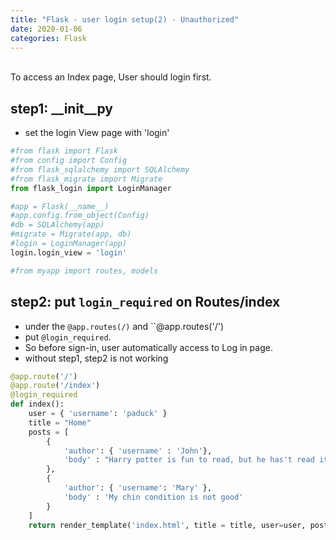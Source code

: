 ```yaml
---
title: "Flask - user login setup(2) - Unauthorized"
date: 2020-01-06
categories: Flask
---
```


<br>
To access an Index page, User should login first.

<br>

## step1: __init__py
- set the login View page with 'login'

```Python
#from flask import Flask
#from config import Config
#from flask_sqlalchemy import SQLAlchemy
#from flask_migrate import Migrate
from flask_login import LoginManager

#app = Flask(__name__)
#app.config.from_object(Config)
#db = SQLAlchemy(app)
#migrate = Migrate(app, db)
#login = LoginManager(app)
login.login_view = 'login'

#from myapp import routes, models
```

## step2: put ``login_required`` on Routes/index

- under the ``@app.routes(/)`` and ``@app.routes('/')<br>
- put ``@login_required``.
- So before sign-in, user automatically access to Log in page.
- without step1, step2 is not working

```python
@app.route('/')
@app.route('/index')
@login_required
def index():
    user = { 'username': 'paduck' }
    title = "Home"
    posts = [
        {
            'author': { 'username' : 'John'},
            'body' : "Harry potter is fun to read, but he has't read it"
        },
        {
            'author': { 'username': 'Mary' },
            'body' : 'My chin condition is not good'
        }
    ]
    return render_template('index.html', title = title, user=user, posts=posts)
```
